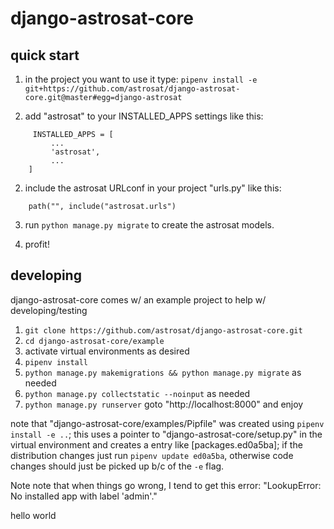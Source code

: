 # django-astrosat-core

## quick start

 1. in the project you want to use it type:
`pipenv install -e git+https://github.com/astrosat/django-astrosat-core.git@master#egg=django-astrosat`

 2. add "astrosat" to your INSTALLED_APPS settings like this:
```
     INSTALLED_APPS = [
         ...
         'astrosat',
         ...
    ]
```
 2. include the astrosat URLconf in your project "urls.py" like this:
 ```
	 path("", include("astrosat.urls")
 ```

 3. run `python manage.py migrate` to create the astrosat models.

 4. profit!

## developing

django-astrosat-core comes w/ an example project to help w/ developing/testing

1. `git clone https://github.com/astrosat/django-astrosat-core.git`
2. `cd django-astrosat-core/example`
3. activate virtual environments as desired
4. `pipenv install`
5. `python manage.py makemigrations && python manage.py migrate` as needed
6. `python manage.py collectstatic --noinput` as needed
7. `python manage.py runserver` goto "http://localhost:8000" and enjoy

note that "django-astrosat-core/examples/Pipfile" was created using `pipenv install -e ..`; this uses a pointer to "django-astrosat-core/setup.py" in the virtual environment and creates a entry like [packages.ed0a5ba]; if the distribution changes just run `pipenv update ed0a5ba`, otherwise code changes should just be picked up b/c  of the `-e` flag.

Note note that when things go wrong, I tend to get this error: "LookupError: No installed app with label 'admin'."

hello world

